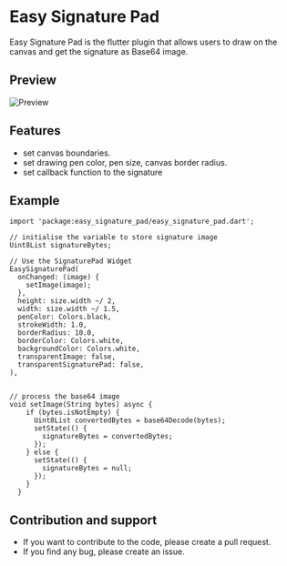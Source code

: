 # Easy Signature Pad

Easy Signature Pad is the flutter plugin that allows users to draw on the canvas and get the signature as Base64 image. 

## Preview
![Preview](https://github.com/imsujan276/easy_signature_pad/blob/main/screenshots/output.gif)

## Features
* set canvas boundaries.
* set drawing pen color, pen size, canvas border radius.
* set callback function to the signature


## Example 
```
import 'package:easy_signature_pad/easy_signature_pad.dart';

// initialise the variable to store signature image
Uint8List signatureBytes;

// Use the SignaturePad Widget
EasySignaturePad(
  onChanged: (image) {
    setImage(image);
  },
  height: size.width ~/ 2,
  width: size.width ~/ 1.5,
  penColor: Colors.black,
  strokeWidth: 1.0,
  borderRadius: 10.0,
  borderColor: Colors.white,
  backgroundColor: Colors.white,
  transparentImage: false,
  transparentSignaturePad: false,
),


// process the base64 image 
void setImage(String bytes) async {
    if (bytes.isNotEmpty) {
      Uint8List convertedBytes = base64Decode(bytes);
      setState(() {
        signatureBytes = convertedBytes;
      });
    } else {
      setState(() {
        signatureBytes = null;
      });
    }
  }
```

## Contribution and support
- If you want to contribute to the code, please create a pull request. 
- If you find any bug, please create an issue.
